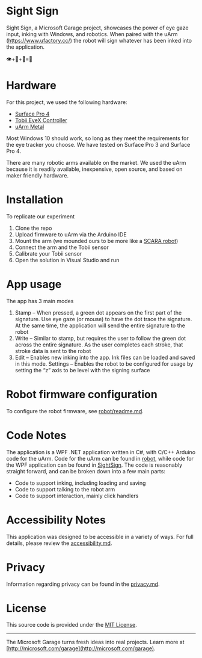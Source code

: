 # Sight Sign

Sight Sign, a Microsoft Garage project, showcases the power of eye gaze input, inking with Windows, and robotics.  When paired with the uArm (https://www.ufactory.cc/) the robot will sign whatever has been inked into the application.  

👁+🐙+🤖=🎉 

# Hardware

For this project, we used the following hardware:

- [Surface Pro 4](https://www.microsoft.com/surface/en-us/devices/surface-pro-4)
- [Tobii EyeX Controller](http://www.tobii.com/xperience/products/)
- [uArm Metal](https://www.ufactory.cc/en/uarm_metal/)

Most Windows 10 should work, so long as they meet the requirements for the eye tracker you choose. We have tested on Surface Pro 3 and Surface Pro 4.

There are many robotic arms available on the market. We used the uArm because it is readily available, inexpensive, open source, and based on maker friendly hardware.

# Installation

To replicate our experiment

1. Clone the repo
2. Upload firmware to uArm via the Arduino IDE
3. Mount the arm (we mounded ours to be more like a [SCARA robot](robot/readme.md#scara-mode))
4. Connect the arm and the Tobii sensor
5. Calibrate your Tobii sensor
5. Open the solution in Visual Studio and run

# App usage
The app has 3 main modes

1. Stamp – When pressed, a green dot appears on the first part of the signature.  Use eye gaze (or mouse) to have the dot trace the signature.  At the same time, the application will send the entire signature to the robot
2. Write – Similar to stamp, but requires the user to follow the green dot across the entire signature.  As the user completes each stroke, that stroke data is sent to the robot
3. Edit – Enables new inking into the app.  Ink files can be loaded and saved in this mode.
Settings – Enables the robot to be configured for usage by setting the “z” axis to be level with the signing surface

# Robot firmware configuration

To configure the robot firmware, see [robot/readme.md](robot/readme.md).

# Code Notes

The application is a WPF .NET application written in C#, with C/C++ Arduino code for the uArm. Code for the uArm can be found in [robot](robot), while code for the WPF application can be found in [SightSign](SightSign). The code is reasonably straight forward, and can be broken down into a few main parts:

- Code to support inking, including loading and saving
- Code to support talking to the robot arm
- Code to support interaction, mainly click handlers

# Accessibility Notes

This application was designed to be accessible in a variety of ways. For full details, please review the [accessibility.md](docs/Accessibility.md).

# Privacy

Information regarding privacy can be found in the [privacy.md](docs/privacy.md).

# License

This source code is provided under the [MIT License](LICENSE).

---

The Microsoft Garage turns fresh ideas into real projects. Learn more at [http://microsoft.com/garage](http://microsoft.com/garage).
